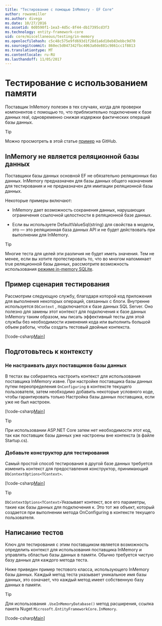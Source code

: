 ```yaml
---
title: "Тестирование с помощью InMemory - EF Core"
author: rowanmiller
ms.author: divega
ms.date: 10/27/2016
ms.assetid: 0d0590f1-1ea3-4d5c-8f44-db17395cd3f3
ms.technology: entity-framework-core
uid: core/miscellaneous/testing/in-memory
ms.openlocfilehash: c5c48c575e9fd693d1f28d1a6d10eb83ebbc9d70
ms.sourcegitcommit: 860ec5d047342fbc4063a0de881c9861cc1f8813
ms.translationtype: MT
ms.contentlocale: ru-RU
ms.lasthandoff: 11/05/2017
---
```

# <a name="testing-with-inmemory"></a>Тестирование с использованием памяти

Поставщик InMemory полезен в тех случаях, когда для проверки компонентов с помощью то, что приблизительно подключение к базе данных real, одновременно снижая издержки фактических операций базы данных.

> [!TIP]  
> Можно просмотреть в этой статье [пример](https://github.com/aspnet/EntityFramework.Docs/tree/master/samples/core/Miscellaneous/Testing) на GitHub.

## <a name="inmemory-is-not-a-relational-database"></a>InMemory не является реляционной базы данных

Поставщики базы данных основной EF не обязательно реляционных баз данных. InMemory предназначен для базы данных общего назначения для тестирования и не предназначен для имитации реляционной базы данных.

Некоторые примеры включают:
* InMemory дает возможность сохранения данных, нарушающих ограничения ссылочной целостности в реляционной базе данных.

* Если вы используете DefaultValueSql(string) для свойства в модели, это — это реляционная база данных API и не будет действовать при выполнении для InMemory.

> [!TIP]  
> Многие теста для целей эти различия не будет иметь значения. Тем не менее, если вы хотите протестировать то, что во многом напоминает true реляционной базы данных, рассмотрите возможность использования [режиме in-memory SQLite](sqlite.md).

## <a name="example-testing-scenario"></a>Пример сценария тестирования

Рассмотрим следующую службу, благодаря которой код приложения для выполнения некоторых операций, связанных с блоги. Внутренне используется `DbContext` , подключается к базе данных SQL Server. Оно полезно для замены этот контекст для подключения к базе данных InMemory таким образом, мы писать эффективный тесты для этой службы без необходимости изменения кода или выполнить большой объем работы, чтобы создать тестовый двойные контекста.

[!code-csharp[Main](../../../../samples/core/Miscellaneous/Testing/BusinessLogic/BlogService.cs)]

## <a name="get-your-context-ready"></a>Подготовьтесь к контексту

### <a name="avoid-configuring-two-database-providers"></a>Не настраивать двух поставщиков базы данных

В тестах вы собираетесь настроить контекст для использования поставщика InMemory извне. При настройке поставщика базы данных путем переопределения `OnConfiguring` в контексте текущего пользователя, затем необходимо добавить некоторые условного коде, чтобы гарантировать только Настройка базы данных поставщика, если уже не был настроен.

[!code-csharp[Main](../../../../samples/core/Miscellaneous/Testing/BusinessLogic/BloggingContext.cs#OnConfiguring)]

> [!TIP]  
> При использовании ASP.NET Core затем нет необходимости этот код, так как поставщик базы данных уже настроены вне контекста (в файле Startup.cs).

### <a name="add-a-constructor-for-testing"></a>Добавьте конструктор для тестирования

Самый простой способ тестирования в другой базе данных требуется изменить контекст для предоставления конструктор, принимающий `DbContextOptions<TContext>`.

[!code-csharp[Main](../../../../samples/core/Miscellaneous/Testing/BusinessLogic/BloggingContext.cs#Constructors)]

> [!TIP]  
> `DbContextOptions<TContext>`Указывает контекст, все его параметры, такие как базы данных для подключения к. Это тот же объект, который создается при выполнении метода OnConfiguring в контексте текущего пользователя.

## <a name="writing-tests"></a>Написание тестов

Ключ для тестирования с этим поставщиком является возможность определить контекст для использования поставщика InMemory и управлять областью базы данных в памяти. Обычно требуется чистую базу данных для каждого метода теста.

Ниже приведен пример тестового класса, использующего InMemory базы данных. Каждый метод теста указывает уникальное имя базы данных, это означает, что каждый метод имеет собственную базу данных в памяти.

>[!TIP]
> Для использования `.UseInMemoryDatabase()` метод расширения, ссылка пакета Nuget `Microsoft.EntityFrameworkCore.InMemory`.

[!code-csharp[Main](../../../../samples/core/Miscellaneous/Testing/TestProject/InMemory/BlogServiceTests.cs)]
